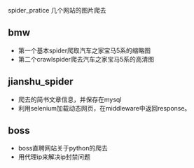 spider_pratice
几个网站的图片爬去
## bmw
- 第一个基本spider爬取汽车之家宝马5系的缩略图
- 第二个crawlspider爬去汽车之家宝马5系的高清图
## jianshu_spider
- 爬去的简书文章信息，并保存在mysql
- 利用selenium加载动态网页，在middleware中返回response。
## boss
- boss直聘网站关于python的爬去
- 用代理ip来解决ip封禁问题
